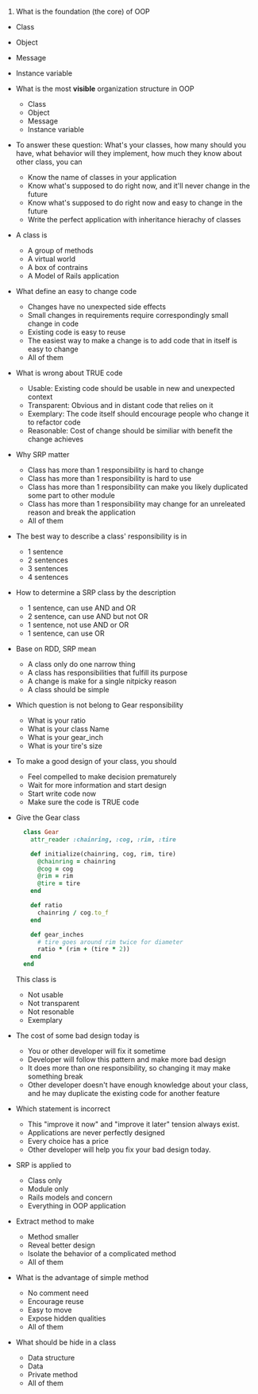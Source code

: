 1. What is the foundation (the core) of OOP
  - Class
  - Object
  - Message
  - Instance variable
- What is the most **visible** organization structure in OOP
  - Class
  - Object
  - Message
  - Instance variable
- To answer these question: What's your classes, how many should you have, what behavior will they implement, how much they know about other class, you can
  - Know the name of classes in your application
  - Know what's supposed to do right now, and it'll never change in the future
  - Know what's supposed to do right now and easy to change in the future
  - Write the perfect application with inheritance hierachy of classes
- A class is
  - A group of methods
  - A virtual world
  - A box of contrains
  - A Model of Rails application
- What define an easy to change code
  - Changes have no unexpected side effects
  - Small changes in requirements require correspondingly small change in code
  - Existing code is easy to reuse
  - The easiest way to make a change is to add code that in itself is easy to change
  - All of them
- What is wrong about TRUE code
  - Usable: Existing code should be usable in new and unexpected context
  - Transparent: Obvious and in distant code that relies on it
  - Exemplary: The code itself should encourage people who change it to refactor code
  - Reasonable: Cost of change should be similiar with benefit the change achieves
- Why SRP matter
  - Class has more than 1 responsibility is hard to change
  - Class has more than 1 responsibility is hard to use
  - Class has more than 1 responsibility can make you likely duplicated some part to other module
  - Class has more than 1 responsibility may change for an unreleated reason and break the application
  - All of them
- The best way to describe a class' responsibility is in
  - 1 sentence
  - 2 sentences
  - 3 sentences
  - 4 sentences
- How to determine a SRP class by the description
  - 1 sentence, can use AND and OR
  - 2 sentence, can use AND but not OR
  - 1 sentence, not use AND or OR
  - 1 sentence, can use OR
- Base on RDD, SRP mean
  - A class only do one narrow thing
  - A class has responsibilities that fulfill its purpose
  - A change is make for a single nitpicky reason
  - A class should be simple
- Which question is not belong to Gear responsibility
  - What is your ratio
  - What is your class Name
  - What is your gear_inch
  - What is your tire's size
- To make a good design of your class, you should
  - Feel compelled to make decision prematurely
  - Wait for more information and start design
  - Start write code now
  - Make sure the code is TRUE code
- Give the Gear class

  ```ruby
    class Gear
      attr_reader :chainring, :cog, :rim, :tire

      def initialize(chainring, cog, rim, tire)
        @chainring = chainring
        @cog = cog
        @rim = rim
        @tire = tire
      end

      def ratio
        chainring / cog.to_f
      end

      def gear_inches
        # tire goes around rim twice for diameter
        ratio * (rim + (tire * 2))
      end
    end
  ```

  This class is
  - Not usable
  - Not transparent
  - Not resonable
  - Exemplary
- The cost of some bad design today is
  - You or other developer will fix it sometime
  - Developer will follow this pattern and make more bad design
  - It does more than one responsibility, so changing it may make something break
  - Other developer doesn't have enough knowledge about your class, and he may duplicate the existing code for another feature
- Which statement is incorrect
  - This "improve it now" and "improve it later" tension always exist.
  - Applications are never perfectly designed
  - Every choice has a price
  - Other developer will help you fix your bad design today.
- SRP is applied to
  - Class only
  - Module only
  - Rails models and concern
  - Everything in OOP application
- Extract method to make
  - Method smaller
  - Reveal better design
  - Isolate the behavior of a complicated method
  - All of them
- What is the advantage of simple method
  - No comment need
  - Encourage reuse
  - Easy to move
  - Expose hidden qualities
  - All of them
- What should be hide in a class
  - Data structure
  - Data
  - Private method
  - All of them
